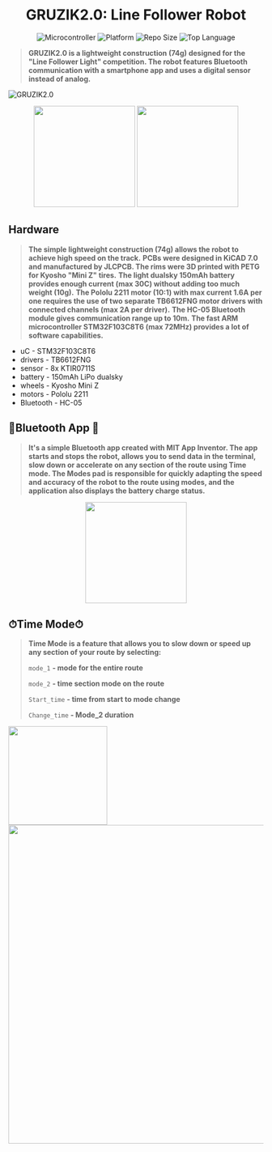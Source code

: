 <h1 align="center">GRUZIK2.0: Line Follower Robot</h1>

<div align="center">

![Microcontroller](https://img.shields.io/badge/uC-STM32F103C8T6-lime) ![Platform](https://img.shields.io/badge/Platform-STM32cubeIDE-darkcyan) ![Repo Size](https://img.shields.io/github/repo-size/NYDEREK/LineFollower_GRUZIK2.0-light) ![Top Language](https://img.shields.io/github/languages/top/NYDEREK/LineFollower_GRUZIK2.0-light)

</div>

> **GRUZIK2.0 is a lightweight construction (74g) designed for the "Line Follower Light" competition. The robot features Bluetooth communication with a smartphone app and uses a digital sensor instead of analog.**

![GRUZIK2.0](https://github.com/NYDEREK/LineFollower_GRUZIK2.0-light/assets/112076828/0cd45245-ee79-4929-86ba-0e2f9b55157a)

<div align="center">
  <img src="https://github.com/NYDEREK/LineFollower_GRUZIK2.0-light/assets/112076828/fe5838ad-ae66-4651-823d-7fa049178016" width="200"/>
  <img src="https://github.com/NYDEREK/LineFollower_GRUZIK2.0-light/assets/112076828/e688352e-b9cf-4387-a83c-95ce9aeba8c7" width="200"/>
</div>

## Hardware

> **The simple lightweight construction (74g) allows the robot to achieve high speed on the track.**
> **PCBs were designed in KiCAD 7.0 and manufactured by JLCPCB. The rims were 3D printed with PETG for Kyosho "Mini Z" tires.**
> **The light dualsky 150mAh battery provides enough current (max 30C) without adding too much weight (10g).**
> **The Pololu 2211 motor (10:1) with max current 1.6A per one requires the use of two separate TB6612FNG motor drivers with connected channels (max 2A per driver).**
> **The HC-05 Bluetooth module gives communication range up to 10m.**
> **The fast ARM microcontroller STM32F103C8T6 (max 72MHz) provides a lot of software capabilities.**

- uC - STM32F103C8T6
- drivers - TB6612FNG
- sensor - 8x KTIR0711S
- battery - 150mAh LiPo dualsky
- wheels - Kyosho Mini Z
- motors - Pololu 2211
- Bluetooth - HC-05

## 📱Bluetooth App 📱

> **It's a simple Bluetooth app created with MIT App Inventor. The app starts and stops the robot, allows you to send data in the terminal, slow down or accelerate on any section of the route using Time mode. The Modes pad is responsible for quickly adapting the speed and accuracy of the robot to the route using modes, and the application also displays the battery charge status.**

<div align="center">
  <img src="https://github.com/NYDEREK/LineFollower_GRUZIK2.0-light/assets/112076828/99308187-04be-49ce-bf4d-46ec42ed3cef" width="200"/>
</div>

## ⏱Time Mode⏱
> **Time Mode is a feature that allows you to slow down or speed up any section of your route by selecting:**
>
> `mode_1` **- mode for the entire route**
>
> `mode_2` **- time section mode on the route**
>
> `Start_time` **- time from start to mode change**
>
> `Change_time` **- Mode_2 duration**

<img src="https://github.com/NYDEREK/LineFollower_GRUZIK2.0-light/assets/112076828/f31179b3-dcbc-4551-86c7-9655d86f9fea" width="195"/><img src="https://github.com/NYDEREK/LineFollower_GRUZIK2.0-light/assets/112076828/6e4534ce-c543-4864-8fb3-f4f834b6377c" width="630"/>

